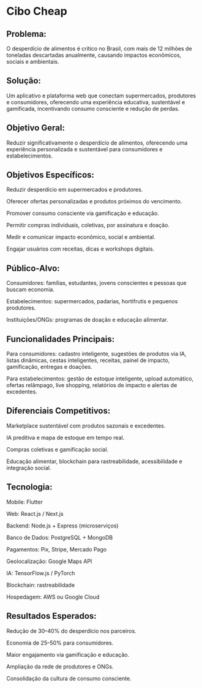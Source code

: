 # Cibo Cheap

## Problema:
O desperdício de alimentos é crítico no Brasil, com mais de 12 milhões de toneladas descartadas anualmente, causando impactos econômicos, sociais e ambientais.

## Solução:
Um aplicativo e plataforma web que conectam supermercados, produtores e consumidores, oferecendo uma experiência educativa, sustentável e gamificada, incentivando consumo consciente e redução de perdas.

## Objetivo Geral:
Reduzir significativamente o desperdício de alimentos, oferecendo uma experiência personalizada e sustentável para consumidores e estabelecimentos.

## Objetivos Específicos:

Reduzir desperdício em supermercados e produtores.

Oferecer ofertas personalizadas e produtos próximos do vencimento.

Promover consumo consciente via gamificação e educação.

Permitir compras individuais, coletivas, por assinatura e doação.

Medir e comunicar impacto econômico, social e ambiental.

Engajar usuários com receitas, dicas e workshops digitais.

## Público-Alvo:

Consumidores: famílias, estudantes, jovens conscientes e pessoas que buscam economia.

Estabelecimentos: supermercados, padarias, hortifrutis e pequenos produtores.

Instituições/ONGs: programas de doação e educação alimentar.

## Funcionalidades Principais:

Para consumidores: cadastro inteligente, sugestões de produtos via IA, listas dinâmicas, cestas inteligentes, receitas, painel de impacto, gamificação, entregas e doações.

Para estabelecimentos: gestão de estoque inteligente, upload automático, ofertas relâmpago, live shopping, relatórios de impacto e alertas de excedentes.

## Diferenciais Competitivos:

Marketplace sustentável com produtos sazonais e excedentes.

IA preditiva e mapa de estoque em tempo real.

Compras coletivas e gamificação social.

Educação alimentar, blockchain para rastreabilidade, acessibilidade e integração social.

## Tecnologia:

Mobile: Flutter

Web: React.js / Next.js

Backend: Node.js + Express (microserviços)

Banco de Dados: PostgreSQL + MongoDB

Pagamentos: Pix, Stripe, Mercado Pago

Geolocalização: Google Maps API

IA: TensorFlow.js / PyTorch

Blockchain: rastreabilidade

Hospedagem: AWS ou Google Cloud

## Resultados Esperados:

Redução de 30–40% do desperdício nos parceiros.

Economia de 25–50% para consumidores.

Maior engajamento via gamificação e educação.

Ampliação da rede de produtores e ONGs.

Consolidação da cultura de consumo consciente.



